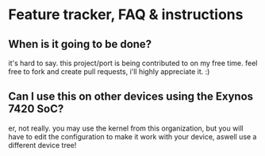 # Feature tracker, FAQ & instructions

## When is it going to be done?
it's hard to say. this project/port is being contributed to on my free time. feel free to fork and create pull requests, i'll highly appreciate it. :)

## Can I use this on other devices using the Exynos 7420 SoC?
er, not really. you may use the kernel from this organization, but you will have to edit the configuration to make it work with your device, aswell use a different device tree!
